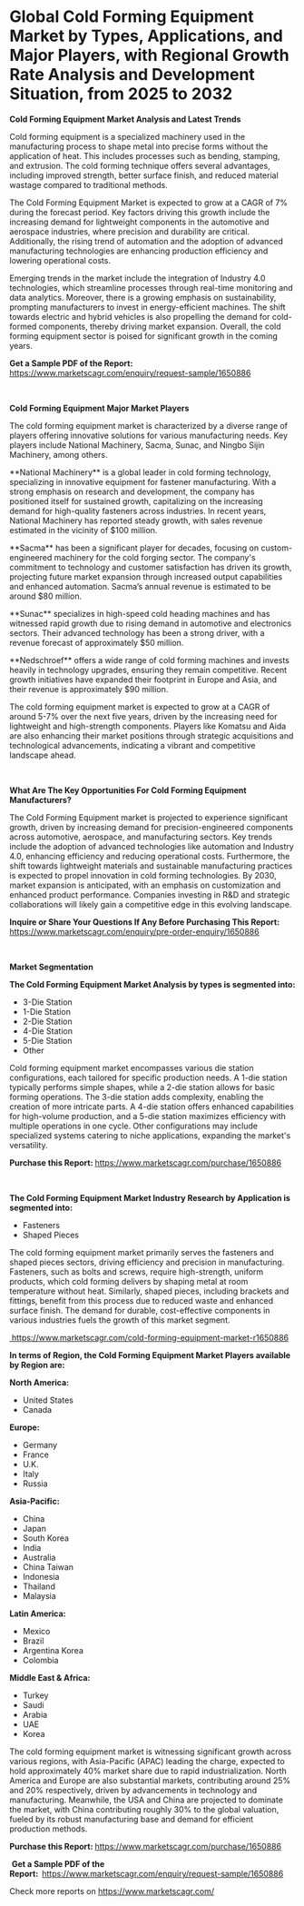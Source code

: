 <p><h1>Global Cold Forming Equipment Market by Types, Applications, and Major Players, with Regional Growth Rate Analysis and Development Situation, from 2025 to 2032</h1></p><p><strong>Cold Forming Equipment Market Analysis and Latest Trends</strong></p>
<p><p>Cold forming equipment is a specialized machinery used in the manufacturing process to shape metal into precise forms without the application of heat. This includes processes such as bending, stamping, and extrusion. The cold forming technique offers several advantages, including improved strength, better surface finish, and reduced material wastage compared to traditional methods. </p><p>The Cold Forming Equipment Market is expected to grow at a CAGR of 7% during the forecast period. Key factors driving this growth include the increasing demand for lightweight components in the automotive and aerospace industries, where precision and durability are critical. Additionally, the rising trend of automation and the adoption of advanced manufacturing technologies are enhancing production efficiency and lowering operational costs. </p><p>Emerging trends in the market include the integration of Industry 4.0 technologies, which streamline processes through real-time monitoring and data analytics. Moreover, there is a growing emphasis on sustainability, prompting manufacturers to invest in energy-efficient machines. The shift towards electric and hybrid vehicles is also propelling the demand for cold-formed components, thereby driving market expansion. Overall, the cold forming equipment sector is poised for significant growth in the coming years.</p></p>
<p><strong>Get a Sample PDF of the Report:&nbsp;</strong> <a href="https://www.marketscagr.com/enquiry/request-sample/1650886?utm_campaign=2383&utm_medium=2&utm_source=Github&utm_content=ia&utm_term=08042025&utm_id=cold-forming-equipment">https://www.marketscagr.com/enquiry/request-sample/1650886</a></p>
<p>&nbsp;</p>
<p><strong>Cold Forming Equipment Major Market Players</strong></p>
<p><p>The cold forming equipment market is characterized by a diverse range of players offering innovative solutions for various manufacturing needs. Key players include National Machinery, Sacma, Sunac, and Ningbo Sijin Machinery, among others.</p><p>**National Machinery** is a global leader in cold forming technology, specializing in innovative equipment for fastener manufacturing. With a strong emphasis on research and development, the company has positioned itself for sustained growth, capitalizing on the increasing demand for high-quality fasteners across industries. In recent years, National Machinery has reported steady growth, with sales revenue estimated in the vicinity of $100 million.</p><p>**Sacma** has been a significant player for decades, focusing on custom-engineered machinery for the cold forging sector. The company's commitment to technology and customer satisfaction has driven its growth, projecting future market expansion through increased output capabilities and enhanced automation. Sacma’s annual revenue is estimated to be around $80 million.</p><p>**Sunac** specializes in high-speed cold heading machines and has witnessed rapid growth due to rising demand in automotive and electronics sectors. Their advanced technology has been a strong driver, with a revenue forecast of approximately $50 million.</p><p>**Nedschroef** offers a wide range of cold forming machines and invests heavily in technology upgrades, ensuring they remain competitive. Recent growth initiatives have expanded their footprint in Europe and Asia, and their revenue is approximately $90 million.</p><p>The cold forming equipment market is expected to grow at a CAGR of around 5-7% over the next five years, driven by the increasing need for lightweight and high-strength components. Players like Komatsu and Aida are also enhancing their market positions through strategic acquisitions and technological advancements, indicating a vibrant and competitive landscape ahead.</p></p>
<p>&nbsp;</p>
<p><strong>What Are The Key Opportunities For Cold Forming Equipment Manufacturers?</strong></p>
<p><p>The Cold Forming Equipment market is projected to experience significant growth, driven by increasing demand for precision-engineered components across automotive, aerospace, and manufacturing sectors. Key trends include the adoption of advanced technologies like automation and Industry 4.0, enhancing efficiency and reducing operational costs. Furthermore, the shift towards lightweight materials and sustainable manufacturing practices is expected to propel innovation in cold forming technologies. By 2030, market expansion is anticipated, with an emphasis on customization and enhanced product performance. Companies investing in R&D and strategic collaborations will likely gain a competitive edge in this evolving landscape.</p></p>
<p><strong>Inquire or Share Your Questions If Any Before Purchasing This Report:</strong> <a href="https://www.marketscagr.com/enquiry/pre-order-enquiry/1650886?utm_campaign=2383&utm_medium=2&utm_source=Github&utm_content=ia&utm_term=08042025&utm_id=cold-forming-equipment">https://www.marketscagr.com/enquiry/pre-order-enquiry/1650886</a></p>
<p>&nbsp;</p>
<p><strong>Market Segmentation</strong></p>
<p><strong>The Cold Forming Equipment Market Analysis by types is segmented into:</strong></p>
<p><ul><li>3-Die Station</li><li>1-Die Station</li><li>2-Die Station</li><li>4-Die Station</li><li>5-Die Station</li><li>Other</li></ul></p>
<p><p>Cold forming equipment market encompasses various die station configurations, each tailored for specific production needs. A 1-die station typically performs simple shapes, while a 2-die station allows for basic forming operations. The 3-die station adds complexity, enabling the creation of more intricate parts. A 4-die station offers enhanced capabilities for high-volume production, and a 5-die station maximizes efficiency with multiple operations in one cycle. Other configurations may include specialized systems catering to niche applications, expanding the market's versatility.</p></p>
<p><strong>Purchase this Report:&nbsp;</strong><a href="https://www.marketscagr.com/purchase/1650886?utm_campaign=2383&utm_medium=2&utm_source=Github&utm_content=ia&utm_term=08042025&utm_id=cold-forming-equipment">https://www.marketscagr.com/purchase/1650886</a></p>
<p>&nbsp;</p>
<p><strong>The Cold Forming Equipment Market Industry Research by Application is segmented into:</strong></p>
<p><ul><li>Fasteners</li><li>Shaped Pieces</li></ul></p>
<p><p>The cold forming equipment market primarily serves the fasteners and shaped pieces sectors, driving efficiency and precision in manufacturing. Fasteners, such as bolts and screws, require high-strength, uniform products, which cold forming delivers by shaping metal at room temperature without heat. Similarly, shaped pieces, including brackets and fittings, benefit from this process due to reduced waste and enhanced surface finish. The demand for durable, cost-effective components in various industries fuels the growth of this market segment.</p></p>
<p><a href="https://www.marketscagr.com/cold-forming-equipment-market-r1650886?utm_campaign=2383&utm_medium=2&utm_source=Github&utm_content=ia&utm_term=08042025&utm_id=cold-forming-equipment">&nbsp;https://www.marketscagr.com/cold-forming-equipment-market-r1650886</a></p>
<p><strong>In terms of Region, the Cold Forming Equipment Market Players available by Region are:</strong></p>
<p>
    <p> <strong> North America: </strong>
        <ul>
            <li>United States</li>
            <li>Canada</li>
        </ul>
        </p> 
    <p> <strong> Europe: </strong>
        <ul>
            <li>Germany</li>
            <li>France</li>
            <li>U.K.</li>
            <li>Italy</li>
            <li>Russia</li>
        </ul>
        </p> 
    <p> <strong> Asia-Pacific: </strong>
        <ul>
            <li>China</li>
            <li>Japan</li>
            <li>South Korea</li>
            <li>India</li>
            <li>Australia</li>
            <li>China Taiwan</li>
            <li>Indonesia</li>
            <li>Thailand</li>
            <li>Malaysia</li>
        </ul>
        </p> 
    <p> <strong> Latin America: </strong>
        <ul>
            <li>Mexico</li>
            <li>Brazil</li>
            <li>Argentina Korea</li>
            <li>Colombia</li>
        </ul>
        </p> 
    <p> <strong> Middle East & Africa: </strong>
        <ul>
            <li>Turkey</li>
            <li>Saudi</li>
            <li>Arabia</li>
            <li>UAE</li>
            <li>Korea</li>
        </ul>
    </p>
    </p>
<p><p>The cold forming equipment market is witnessing significant growth across various regions, with Asia-Pacific (APAC) leading the charge, expected to hold approximately 40% market share due to rapid industrialization. North America and Europe are also substantial markets, contributing around 25% and 20% respectively, driven by advancements in technology and manufacturing. Meanwhile, the USA and China are projected to dominate the market, with China contributing roughly 30% to the global valuation, fueled by its robust manufacturing base and demand for efficient production methods.</p></p>
<p><strong>Purchase this Report: </strong><a href="https://www.marketscagr.com/purchase/1650886?utm_campaign=2383&utm_medium=2&utm_source=Github&utm_content=ia&utm_term=08042025&utm_id=cold-forming-equipment">https://www.marketscagr.com/purchase/1650886</a></p>
<p>&nbsp;<strong>Get a Sample PDF of the Report:&nbsp;&nbsp;</strong><a href="https://www.marketscagr.com/enquiry/request-sample/1650886?utm_campaign=2383&utm_medium=2&utm_source=Github&utm_content=ia&utm_term=08042025&utm_id=cold-forming-equipment">https://www.marketscagr.com/enquiry/request-sample/1650886</a></p>
<p><strong></strong></p>
<p>Check more reports on <a href="https://www.marketscagr.com/?utm_campaign=2383&utm_medium=2&utm_source=Github&utm_content=ia&utm_term=08042025&utm_id=cold-forming-equipment">https://www.marketscagr.com/</a></p>